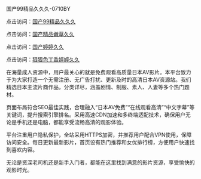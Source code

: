 国产99精品久久久-0710BY

点击访问：<a href="https://heiliaoxwd5i8.pages.dev">国产99精品久久久</a>

点击访问：<a href="https://heiliaowt0d7p.pages.dev">国产精品嫩草久久</a>

点击访问：<a href="https://heiliaoga6s9v.pages.dev">国产婷婷久久</a>

点击访问：<a href="https://heiliaoow5kzm.pages.dev">狠狠色丁香婷婷久久</a>

在海量成人资源中，用户最关心的就是免费观看高质量日本AV影片。本平台致力于为大家打造一个无需注册、无广告打扰、更新及时的高清日本AV资源站。我们精选日本主流片商作品，分类详尽，涵盖剧情、制服、素人、人妻等多个热门题材。

页面布局符合SEO最佳实践，合理融入“日本AV免费”“在线观看高清”“中文字幕”等关键词，提升搜索引擎排名。采用高速CDN加速和多终端适配技术，确保用户无论是手机还是电脑，都能享受流畅高清的观影体验。

平台注重用户隐私保护，全站采用HTTPS加密，并推荐用户配合VPN使用，保障访问安全。每日更新最新影片，首页设有热门推荐和女优排行榜，方便用户快速找到喜欢内容。

无论是资深老司机还是新手入门者，都能在这里找到满意的影片资源，享受愉快的观影时光。

<span style="display:none;">[Canonical link]( https://github.com/ribenyi1021/124682 ）</span>

